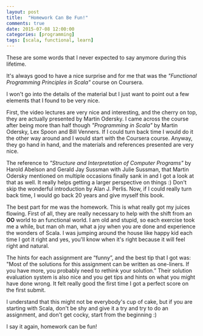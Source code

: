 ```yaml
---
layout: post
title:  "Homework Can Be Fun!"
comments: true
date: 2015-07-08 12:00:00
categories: [programming]
tags: [scala, functional, learn]
---
```


These are some words that I never expected to say anymore during this lifetime.
<!--more-->
It's always good to have a nice surprise and for me that was the *"Functional Programming Principles in Scala"* course on Coursera.

I won't go into the details of the material but I just want to point out a few elements that I found to be very nice.

First, the video lectures are very nice and interesting, and the cherry on top, they are actually presented by Martin Odersky. I came across the course after being more than half though *"Programming in Scala"* by Martin Odersky, Lex Spoon and Bill Venners. If I could turn back time I would do it the other way around and I would start with the Coursera course. Anyway, they go hand in hand, and the materials and references presented are very nice.

The reference to *"Structure and Interpretation of Computer Programs"* by Harold Abelson and Gerald Jay Sussman with Julie Sussman, that Martin Odersky mentioned on multiple occasions finally sank in and I got a look at that as well. It really helps getting a larger perspective on things :) Don't skip the wonderful introduction by Alan J. Perlis. Now, if I could really turn back time, I would go back 20 years and give myself this book.

The best part for me was the homework. This is what really got my juices flowing. First of all, they are really necessary to help with the shift from an **OO** world to an functional world. I am old and stupid, so each exercise took me a while, but man oh man, what a joy when you are done and experience the wonders of Scala. I was jumping around the house like happy kid each time I got it right and yes, you'll know when it's right because it will feel right and natural.

The hints for each assignment are “funny”, and the best tip that I got was: "Most of the solutions for this assignment can be written as one-liners. If you have more, you probably need to rethink your solution.”  Their solution evaluation system is also nice and you get tips and hints on what you might have done wrong. It felt really good the first time I got a perfect score on the first submit.

I understand that this might not be everybody's cup of cake, but if you are starting with Scala, don't be shy and give it a try and try to do an assignment, and don't get cocky, start from the beginning :)

I say it again, homework can be fun!
